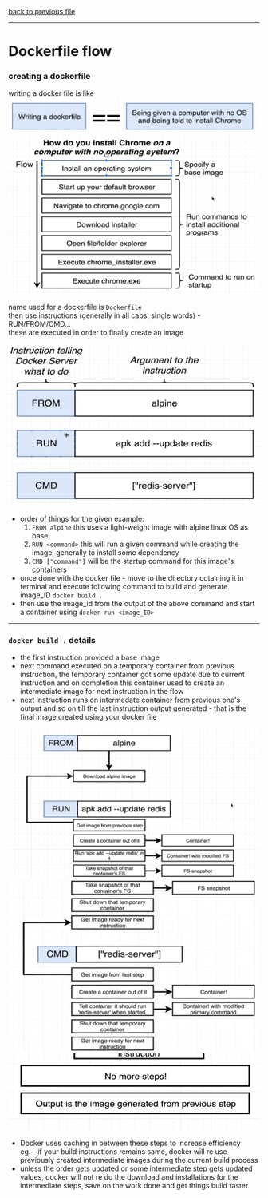 [back to previous file](../dockercontent.md)

---

# Dockerfile flow

### creating a dockerfile

writing a docker file is like 
![image with dockerfile analogy](./images/analogy-of-creating-dockerfile.png)
![images with details on steps to download chrome on pc without OS](./images/installing-chrome-on-pc-without-OS.png)

name used for a dockerfile is `Dockerfile`\
then use instructions  (generally in all caps, single words) - RUN/FROM/CMD...\
these are executed in order to finally create an image 

![image with the docker file teardown details](./images/dockerfile-teardown.png)
- order of things for the given example:
   1. `FROM alpine` this uses a light-weight image with alpine linux OS as base
   2. `RUN <command>` this will run a given command while creating the image, generally to install some dependency
   3. `CMD ["command"]` will be the startup command for this image's containers
- once done with the docker file - move to the directory cotaining it in terminal and execute following command to build and generate image_ID `docker build .`
- then use the image_id from the output of the above command and start a container using `docker run <image_ID>` 

---
 
### `docker build .` details
- the first instruction provided a base image
- next command executed on a temporary container from previous instruction, the temporary container got some update due to current instruction and on completion this container used to create an intermediate image for next instruction in the flow
- next instruction runs on intermedate container from previous one's output and so on till the last instruction output generated - that is the final image created using your docker file

![docker build details Image](./images/docker-build-details-pt1.png)
![docker build details Image](./images/docker-build-details-pt2.png)
![docker build details Image](./images/docker-build-details-pt3.png)

* Docker uses caching in between these steps to increase efficiency\
eg. - if your build instructions remains same, docker will re use previously created intermediate images during the current build process
* unless the order gets updated or some intermediate step gets updated values, docker will not re do the download and installations for the intermediate steps, save on the work done and get things build faster


















